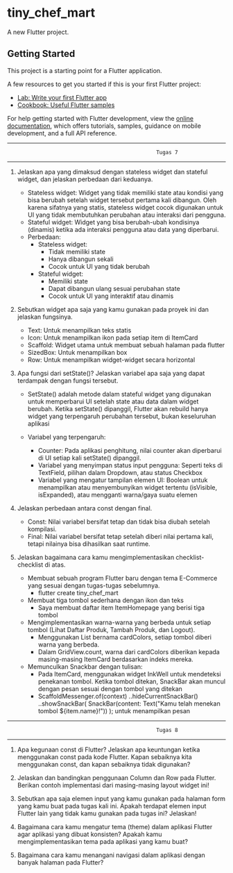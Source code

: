 # tiny_chef_mart

A new Flutter project.

## Getting Started

This project is a starting point for a Flutter application.

A few resources to get you started if this is your first Flutter project:

- [Lab: Write your first Flutter app](https://docs.flutter.dev/get-started/codelab)
- [Cookbook: Useful Flutter samples](https://docs.flutter.dev/cookbook)

For help getting started with Flutter development, view the
[online documentation](https://docs.flutter.dev/), which offers tutorials,
samples, guidance on mobile development, and a full API reference.

--------------------------------------------------------------------------------------------------------------------
                                                    Tugas 7
--------------------------------------------------------------------------------------------------------------------

1. Jelaskan apa yang dimaksud dengan stateless widget dan stateful widget, dan jelaskan perbedaan dari keduanya.
    - Stateless widget:
        Widget yang tidak memiliki state atau kondisi yang bisa berubah setelah widget tersebut pertama kali dibangun. Oleh karena sifatnya yang statis, stateless widget cocok digunakan untuk UI yang tidak membutuhkan perubahan atau interaksi dari pengguna. 
    - Stateful widget: 
        Widget yang bisa berubah-ubah kondisinya (dinamis) ketika ada interaksi pengguna atau data yang diperbarui.
    - Perbedaan:
        - Stateless widget:
            - Tidak memiliki state
            - Hanya dibangun sekali
            - Cocok untuk UI yang tidak berubah
        - Stateful widget: 
            - Memiliki state
            - Dapat dibangun ulang sesuai perubahan state
            - Cocok untuk UI yang interaktif atau dinamis


2. Sebutkan widget apa saja yang kamu gunakan pada proyek ini dan jelaskan fungsinya.
    - Text: Untuk menampilkan teks statis
    - Icon: Untuk menampilkan ikon pada setiap item di ItemCard
    - Scaffold: Widget utama untuk membuat sebuah halaman pada flutter
    - SizedBox: Untuk menampilkan box
    - Row: Untuk menampilkan widget-widget secara horizontal

3. Apa fungsi dari setState()? Jelaskan variabel apa saja yang dapat terdampak dengan fungsi tersebut.
    - SetState() adalah metode dalam stateful widget yang digunakan untuk memperbarui UI setelah state atau data dalam widget berubah. Ketika setState() dipanggil, Flutter akan rebuild hanya widget yang terpengaruh perubahan tersebut, bukan keseluruhan aplikasi

    - Variabel yang terpengaruh:
        - Counter: 
            Pada aplikasi penghitung, nilai counter akan diperbarui di UI setiap kali setState() dipanggil.
        - Variabel yang menyimpan status input pengguna: 
            Seperti teks di TextField, pilihan dalam Dropdown, atau status Checkbox
        - Variabel yang mengatur tampilan elemen UI: 
            Boolean untuk menampilkan atau menyembunyikan widget tertentu (isVisible, isExpanded), atau mengganti warna/gaya suatu elemen

4. Jelaskan perbedaan antara const dengan final.
    - Const:
        Nilai variabel bersifat tetap dan tidak bisa diubah setelah kompilasi.
    - Final:
        Nilai variabel bersifat tetap setelah diberi nilai pertama kali, tetapi nilainya bisa dihasilkan saat runtime.

5. Jelaskan bagaimana cara kamu mengimplementasikan checklist-checklist di atas.
    - Membuat sebuah program Flutter baru dengan tema E-Commerce yang sesuai dengan tugas-tugas sebelumnya.
        - flutter create tiny_chef_mart
    - Membuat tiga tombol sederhana dengan ikon dan teks
        - Saya membuat daftar item ItemHomepage yang berisi tiga tombol
    - Mengimplementasikan warna-warna yang berbeda untuk setiap tombol (Lihat Daftar Produk, Tambah Produk, dan Logout).
        - Menggunakan List<Color> bernama cardColors, setiap tombol diberi warna yang berbeda. 
        - Dalam GridView.count, warna dari cardColors diberikan kepada masing-masing ItemCard berdasarkan indeks mereka.
    - Memunculkan Snackbar dengan tulisan:
        - Pada ItemCard, menggunakan widget InkWell untuk mendeteksi penekanan tombol. Ketika tombol ditekan, SnackBar akan muncul dengan pesan sesuai dengan tombol yang ditekan
        - ScaffoldMessenger.of(context)
            ..hideCurrentSnackBar()
            ..showSnackBar(
              SnackBar(content: Text("Kamu telah menekan tombol ${item.name}!"))
            ); untuk menampilkan pesan

--------------------------------------------------------------------------------------------------------------------
                                                    Tugas 8
--------------------------------------------------------------------------------------------------------------------
1. Apa kegunaan const di Flutter? Jelaskan apa keuntungan ketika menggunakan const pada kode Flutter. Kapan sebaiknya kita menggunakan const, dan kapan sebaiknya tidak digunakan?

2. Jelaskan dan bandingkan penggunaan Column dan Row pada Flutter. Berikan contoh implementasi dari masing-masing layout widget ini!
3. Sebutkan apa saja elemen input yang kamu gunakan pada halaman form yang kamu buat pada tugas kali ini. Apakah terdapat elemen input Flutter lain yang tidak kamu gunakan pada tugas ini? Jelaskan!
4. Bagaimana cara kamu mengatur tema (theme) dalam aplikasi Flutter agar aplikasi yang dibuat konsisten? Apakah kamu mengimplementasikan tema pada aplikasi yang kamu buat?
5. Bagaimana cara kamu menangani navigasi dalam aplikasi dengan banyak halaman pada Flutter?